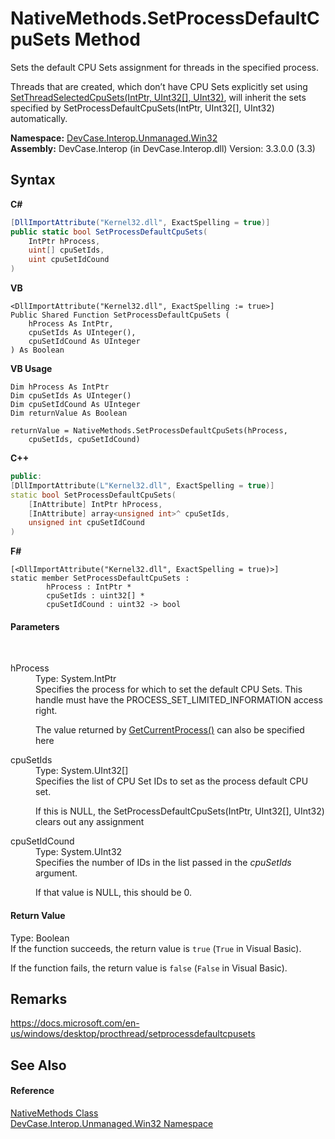 # NativeMethods.SetProcessDefaultCpuSets Method 
 

Sets the default CPU Sets assignment for threads in the specified process. 

 Threads that are created, which don’t have CPU Sets explicitly set using <a href="M_DevCase_Interop_Unmanaged_Win32_NativeMethods_SetThreadSelectedCpuSets">SetThreadSelectedCpuSets(IntPtr, UInt32[], UInt32)</a>, will inherit the sets specified by SetProcessDefaultCpuSets(IntPtr, UInt32[], UInt32) automatically.

**Namespace:**&nbsp;<a href="N_DevCase_Interop_Unmanaged_Win32">DevCase.Interop.Unmanaged.Win32</a><br />**Assembly:**&nbsp;DevCase.Interop (in DevCase.Interop.dll) Version: 3.3.0.0 (3.3)

## Syntax

**C#**<br />
``` C#
[DllImportAttribute("Kernel32.dll", ExactSpelling = true)]
public static bool SetProcessDefaultCpuSets(
	IntPtr hProcess,
	uint[] cpuSetIds,
	uint cpuSetIdCound
)
```

**VB**<br />
``` VB
<DllImportAttribute("Kernel32.dll", ExactSpelling := true>]
Public Shared Function SetProcessDefaultCpuSets ( 
	hProcess As IntPtr,
	cpuSetIds As UInteger(),
	cpuSetIdCound As UInteger
) As Boolean
```

**VB Usage**<br />
``` VB Usage
Dim hProcess As IntPtr
Dim cpuSetIds As UInteger()
Dim cpuSetIdCound As UInteger
Dim returnValue As Boolean

returnValue = NativeMethods.SetProcessDefaultCpuSets(hProcess, 
	cpuSetIds, cpuSetIdCound)
```

**C++**<br />
``` C++
public:
[DllImportAttribute(L"Kernel32.dll", ExactSpelling = true)]
static bool SetProcessDefaultCpuSets(
	[InAttribute] IntPtr hProcess, 
	[InAttribute] array<unsigned int>^ cpuSetIds, 
	unsigned int cpuSetIdCound
)
```

**F#**<br />
``` F#
[<DllImportAttribute("Kernel32.dll", ExactSpelling = true)>]
static member SetProcessDefaultCpuSets : 
        hProcess : IntPtr * 
        cpuSetIds : uint32[] * 
        cpuSetIdCound : uint32 -> bool 

```


#### Parameters
&nbsp;<dl><dt>hProcess</dt><dd>Type: System.IntPtr<br />Specifies the process for which to set the default CPU Sets. This handle must have the PROCESS_SET_LIMITED_INFORMATION access right. 

 The value returned by <a href="M_DevCase_Interop_Unmanaged_Win32_NativeMethods_GetCurrentProcess">GetCurrentProcess()</a> can also be specified here</dd><dt>cpuSetIds</dt><dd>Type: System.UInt32[]<br />Specifies the list of CPU Set IDs to set as the process default CPU set. 

 If this is NULL, the SetProcessDefaultCpuSets(IntPtr, UInt32[], UInt32) clears out any assignment</dd><dt>cpuSetIdCound</dt><dd>Type: System.UInt32<br />Specifies the number of IDs in the list passed in the *cpuSetIds* argument. 

 If that value is NULL, this should be 0.</dd></dl>

#### Return Value
Type: Boolean<br />If the function succeeds, the return value is `true` (`True` in Visual Basic). 

 If the function fails, the return value is `false` (`False` in Visual Basic).

## Remarks
<a href="https://docs.microsoft.com/en-us/windows/desktop/procthread/setprocessdefaultcpusets" target="_blank">https://docs.microsoft.com/en-us/windows/desktop/procthread/setprocessdefaultcpusets</a>

## See Also


#### Reference
<a href="T_DevCase_Interop_Unmanaged_Win32_NativeMethods">NativeMethods Class</a><br /><a href="N_DevCase_Interop_Unmanaged_Win32">DevCase.Interop.Unmanaged.Win32 Namespace</a><br />